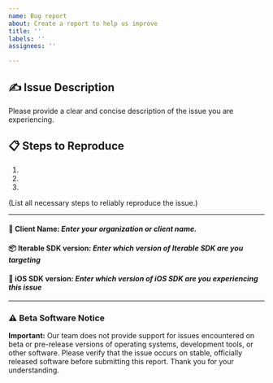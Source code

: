 ```yaml
---
name: Bug report
about: Create a report to help us improve
title: ''
labels: ''
assignees: ''

---
```


## ✍️ Issue Description

Please provide a clear and concise description of the issue you are experiencing.

## 📋 Steps to Reproduce
1.  
2.  
3.  
(List all necessary steps to reliably reproduce the issue.)

---

#### 👤 Client Name: _Enter your organization or client name._
#### 📦 Iterable SDK version: _Enter which version of Iterable SDK are you targeting_
#### 📲 iOS SDK version: _Enter which version of iOS SDK are you experiencing this issue_ 


---




### ⚠️ Beta Software Notice

**Important:** Our team does not provide support for issues encountered on beta or pre-release versions of operating systems, development tools, or other software. Please verify that the issue occurs on stable, officially released software before submitting this report. Thank you for your understanding. 